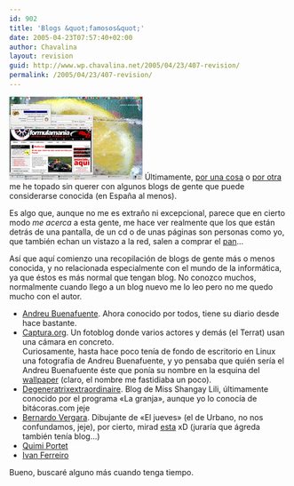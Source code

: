 ```yaml
---
id: 902
title: 'Blogs &quot;famosos&quot;'
date: 2005-04-23T07:57:40+02:00
author: Chavalina
layout: revision
guid: http://www.wp.chavalina.net/2005/04/23/407-revision/
permalink: /2005/04/23/407-revision/
---
```

<a href="imagenes/fotos/originales/escritorio-buenafuente.jpg" target="_blank"><img class="imgizqda" src="/imagenes/fotos/escritorio-buenafuente.jpg" alt="Mi escritorio con un fondo de Andreu Buenafuente" /></a> &Uacute;ltimamente, <a href="http://www.chavalina.net/comentar.php?idpost=395#4001" target="_blank">por una cosa</a> o <a href="http://www.chavalina.net/comentar.php?idpost=406#4101" target="_blank">por otra</a> me he topado sin querer con algunos blogs de gente que puede considerarse conocida (en Espa&ntilde;a al menos).

Es algo que, aunque no me es extra&ntilde;o ni excepcional, parece que en cierto modo _me acerca_ a esta gente, me hace ver realmente que los que están detrás de una pantalla, de un cd o de unas páginas son personas como yo, que también echan un vistazo a la red, salen a comprar el <a href="http://www.chavalina.net/comentar.php?idpost=372&#038;q=bocadillo" target="_blank">pan</a>…

As&iacute; que aqu&iacute; comienzo una recopilación de blogs de gente más o menos conocida, y no relacionada especialmente con el mundo de la informática, ya que éstos es más normal que tengan blog. No conozco muchos, normalmente cuando llego a un blog nuevo me lo leo pero no me quedo mucho con el autor. 

  * <a href="http://www.andreubuenafuente.com/" target="_blank">Andreu Buenafuente</a>. Ahora conocido por todos, tiene su diario desde hace bastante.
  * <a href="http://captura.org/" target="_blank">Captura.org</a>. Un fotoblog donde varios actores y demás (el Terrat) usan una cámara en concreto.  
    Curiosamente, hasta hace poco ten&iacute;a de fondo de escritorio en Linux una fotograf&iacute;a de Andreu Buenafuente, y yo pensaba que quién ser&iacute;a el Andreu Buenafuente éste que pon&iacute;a su nombre en la esquina del <a href="http://captura.elterrat.com/img/exilim/wp_andreubuenafuente0449_1024x768.jpg" target="_blank">wallpaper</a> (claro, el nombre me fastidiaba un poco).
  * <a href="http://www.shangaylily.com/diario/" target="_blank">Degeneratrixextraordinaire</a>. Blog de Miss Shangay Lili, &uacute;ltimamente conocido por el programa «La granja», aunque yo lo conoc&iacute;a de bitácoras.com jeje
  * <a href="http://www.bernardovergara.com/" target="_blank">Bernardo Vergara</a>. Dibujante de «El jueves» (el de Urbano, no nos confundamos, jeje), por cierto, mirad <a href="http://www.eljueves.es/ciberjueves/ismael/tiras/ismael42.gif" target="_blank">esta</a> xD (jurar&iacute;a que ágreda también ten&iacute;a blog…)
  * <a href="http://www.quimiportet.com/blog/" target="_blank">Quimi Portet</a>
  * <a href="http://ivanferreiro.blogspot.com/" target="_blank">Ivan Ferreiro</a>

Bueno, buscaré alguno más cuando tenga tiempo.